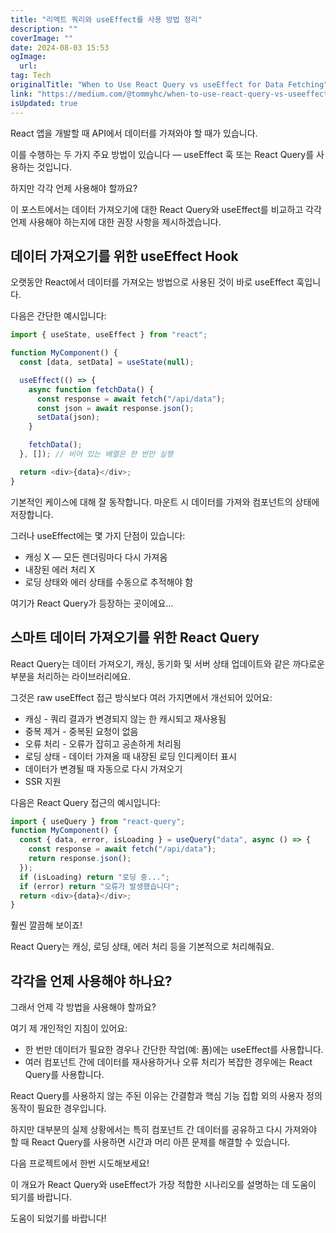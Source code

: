 ```yaml
---
title: "리액트 쿼리와 useEffect를 사용 방법 정리"
description: ""
coverImage: ""
date: 2024-08-03 15:53
ogImage: 
  url: 
tag: Tech
originalTitle: "When to Use React Query vs useEffect for Data Fetching"
link: "https://medium.com/@tommyhc/when-to-use-react-query-vs-useeffect-for-data-fetching-2412a8a70641"
isUpdated: true
---
```






React 앱을 개발할 때 API에서 데이터를 가져와야 할 때가 있습니다.

이를 수행하는 두 가지 주요 방법이 있습니다 — useEffect 훅 또는 React Query를 사용하는 것입니다.

하지만 각각 언제 사용해야 할까요?

<div class="content-ad"></div>

이 포스트에서는 데이터 가져오기에 대한 React Query와 useEffect를 비교하고 각각 언제 사용해야 하는지에 대한 권장 사항을 제시하겠습니다.

## 데이터 가져오기를 위한 useEffect Hook

오랫동안 React에서 데이터를 가져오는 방법으로 사용된 것이 바로 useEffect 훅입니다.

다음은 간단한 예시입니다:

<div class="content-ad"></div>

```js
import { useState, useEffect } from "react";

function MyComponent() {
  const [data, setData] = useState(null);

  useEffect(() => {
    async function fetchData() {
      const response = await fetch("/api/data");
      const json = await response.json();
      setData(json);
    }

    fetchData();
  }, []); // 비어 있는 배열은 한 번만 실행

  return <div>{data}</div>;
}
```

기본적인 케이스에 대해 잘 동작합니다. 마운트 시 데이터를 가져와 컴포넌트의 상태에 저장합니다.

그러나 useEffect에는 몇 가지 단점이 있습니다:

- 캐싱 X — 모든 렌더링마다 다시 가져옴
- 내장된 에러 처리 X
- 로딩 상태와 에러 상태를 수동으로 추적해야 함

<div class="content-ad"></div>

여기가 React Query가 등장하는 곳이에요…

## 스마트 데이터 가져오기를 위한 React Query

React Query는 데이터 가져오기, 캐싱, 동기화 및 서버 상태 업데이트와 같은 까다로운 부분을 처리하는 라이브러리에요.

그것은 raw useEffect 접근 방식보다 여러 가지면에서 개선되어 있어요:

<div class="content-ad"></div>

- 캐싱 - 쿼리 결과가 변경되지 않는 한 캐시되고 재사용됨
- 중복 제거 - 중복된 요청이 없음
- 오류 처리 - 오류가 잡히고 공손하게 처리됨
- 로딩 상태 - 데이터 가져올 때 내장된 로딩 인디케이터 표시
- 데이터가 변경될 때 자동으로 다시 가져오기
- SSR 지원

다음은 React Query 접근의 예시입니다:

```js
import { useQuery } from "react-query";
function MyComponent() {
  const { data, error, isLoading } = useQuery("data", async () => {
    const response = await fetch("/api/data");
    return response.json();
  });
  if (isLoading) return "로딩 중...";
  if (error) return "오류가 발생했습니다";
  return <div>{data}</div>;
}
```

훨씬 깔끔해 보이죠!

<div class="content-ad"></div>

React Query는 캐싱, 로딩 상태, 에러 처리 등을 기본적으로 처리해줘요.

## 각각을 언제 사용해야 하나요?

그래서 언제 각 방법을 사용해야 할까요?

여기 제 개인적인 지침이 있어요:

<div class="content-ad"></div>

- 한 번만 데이터가 필요한 경우나 간단한 작업(예: 폼)에는 useEffect를 사용합니다.
- 여러 컴포넌트 간에 데이터를 재사용하거나 오류 처리가 복잡한 경우에는 React Query를 사용합니다.

React Query를 사용하지 않는 주된 이유는 간결함과 핵심 기능 집합 외의 사용자 정의 동작이 필요한 경우입니다.

하지만 대부분의 실제 상황에서는 특히 컴포넌트 간 데이터를 공유하고 다시 가져와야 할 때 React Query를 사용하면 시간과 머리 아픈 문제를 해결할 수 있습니다.

다음 프로젝트에서 한번 시도해보세요!

<div class="content-ad"></div>

이 개요가 React Query와 useEffect가 가장 적합한 시나리오를 설명하는 데 도움이 되기를 바랍니다.

도움이 되었기를 바랍니다!
